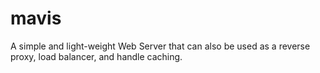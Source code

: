 # mavis
A simple and light-weight Web Server that can also be used as a reverse proxy, load balancer, and handle caching.
